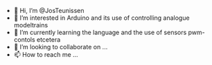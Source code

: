- 👋 Hi, I’m @JosTeunissen
- 👀 I’m interested in Arduino and its use of controlling analogue modeltrains
- 🌱 I’m currently learning the language and the use of sensors pwm-contols etcetera
- 💞️ I’m looking to collaborate on ...
- 📫 How to reach me ...

<!---
JosTeunissen/JosTeunissen is a ✨ special ✨ repository because its `README.md` (this file) appears on your GitHub profile.
You can click the Preview link to take a look at your changes.
--->
